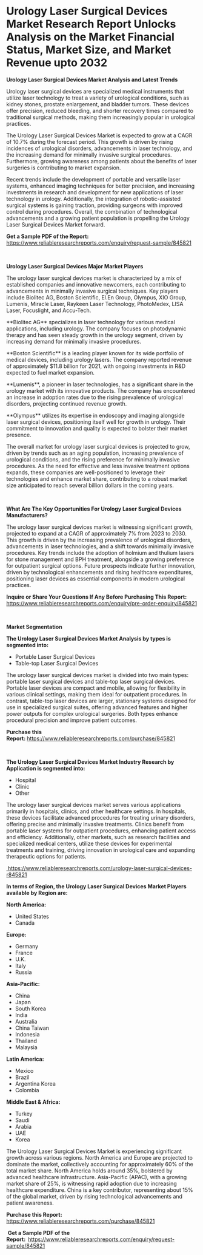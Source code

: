 <p><h1>Urology Laser Surgical Devices Market Research Report Unlocks Analysis on the Market Financial Status, Market Size, and Market Revenue upto 2032</h1></p><p><strong>Urology Laser Surgical Devices Market Analysis and Latest Trends</strong></p>
<p><p>Urology laser surgical devices are specialized medical instruments that utilize laser technology to treat a variety of urological conditions, such as kidney stones, prostate enlargement, and bladder tumors. These devices offer precision, reduced bleeding, and shorter recovery times compared to traditional surgical methods, making them increasingly popular in urological practices.</p><p>The Urology Laser Surgical Devices Market is expected to grow at a CAGR of 10.7% during the forecast period. This growth is driven by rising incidences of urological disorders, advancements in laser technology, and the increasing demand for minimally invasive surgical procedures. Furthermore, growing awareness among patients about the benefits of laser surgeries is contributing to market expansion. </p><p>Recent trends include the development of portable and versatile laser systems, enhanced imaging techniques for better precision, and increasing investments in research and development for new applications of laser technology in urology. Additionally, the integration of robotic-assisted surgical systems is gaining traction, providing surgeons with improved control during procedures. Overall, the combination of technological advancements and a growing patient population is propelling the Urology Laser Surgical Devices Market forward.</p></p>
<p><strong>Get a Sample PDF of the Report:&nbsp;</strong> <a href="https://www.reliableresearchreports.com/enquiry/request-sample/845821?utm_campaign=28&utm_medium=2&utm_source=Github&utm_content=ia&utm_term=13042025&utm_id=urology-laser-surgical-devices">https://www.reliableresearchreports.com/enquiry/request-sample/845821</a></p>
<p>&nbsp;</p>
<p><strong>Urology Laser Surgical Devices Major Market Players</strong></p>
<p><p>The urology laser surgical devices market is characterized by a mix of established companies and innovative newcomers, each contributing to advancements in minimally invasive surgical techniques. Key players include Biolitec AG, Boston Scientific, El.En Group, Olympus, XIO Group, Lumenis, Miracle Laser, Raykeen Laser Technology, PhotoMedex, LISA Laser, Focuslight, and Accu-Tech.</p><p>**Biolitec AG** specializes in laser technology for various medical applications, including urology. The company focuses on photodynamic therapy and has seen steady growth in the urology segment, driven by increasing demand for minimally invasive procedures. </p><p>**Boston Scientific** is a leading player known for its wide portfolio of medical devices, including urology lasers. The company reported revenue of approximately $11.8 billion for 2021, with ongoing investments in R&D expected to fuel market expansion. </p><p>**Lumenis**, a pioneer in laser technologies, has a significant share in the urology market with its innovative products. The company has encountered an increase in adoption rates due to the rising prevalence of urological disorders, projecting continued revenue growth.</p><p>**Olympus** utilizes its expertise in endoscopy and imaging alongside laser surgical devices, positioning itself well for growth in urology. Their commitment to innovation and quality is expected to bolster their market presence.</p><p>The overall market for urology laser surgical devices is projected to grow, driven by trends such as an aging population, increasing prevalence of urological conditions, and the rising preference for minimally invasive procedures. As the need for effective and less invasive treatment options expands, these companies are well-positioned to leverage their technologies and enhance market share, contributing to a robust market size anticipated to reach several billion dollars in the coming years.</p></p>
<p>&nbsp;</p>
<p><strong>What Are The Key Opportunities For Urology Laser Surgical Devices Manufacturers?</strong></p>
<p><p>The urology laser surgical devices market is witnessing significant growth, projected to expand at a CAGR of approximately 7% from 2023 to 2030. This growth is driven by the increasing prevalence of urological disorders, advancements in laser technologies, and a shift towards minimally invasive procedures. Key trends include the adoption of holmium and thulium lasers for stone management and BPH treatment, alongside a growing preference for outpatient surgical options. Future prospects indicate further innovation, driven by technological enhancements and rising healthcare expenditures, positioning laser devices as essential components in modern urological practices.</p></p>
<p><strong>Inquire or Share Your Questions If Any Before Purchasing This Report:</strong> <a href="https://www.reliableresearchreports.com/enquiry/pre-order-enquiry/845821?utm_campaign=28&utm_medium=2&utm_source=Github&utm_content=ia&utm_term=13042025&utm_id=urology-laser-surgical-devices">https://www.reliableresearchreports.com/enquiry/pre-order-enquiry/845821</a></p>
<p>&nbsp;</p>
<p><strong>Market Segmentation</strong></p>
<p><strong>The Urology Laser Surgical Devices Market Analysis by types is segmented into:</strong></p>
<p><ul><li>Portable Laser Surgical Devices</li><li>Table-top Laser Surgical Devices</li></ul></p>
<p><p>The urology laser surgical devices market is divided into two main types: portable laser surgical devices and table-top laser surgical devices. Portable laser devices are compact and mobile, allowing for flexibility in various clinical settings, making them ideal for outpatient procedures. In contrast, table-top laser devices are larger, stationary systems designed for use in specialized surgical suites, offering advanced features and higher power outputs for complex urological surgeries. Both types enhance procedural precision and improve patient outcomes.</p></p>
<p><strong>Purchase this Report:&nbsp;</strong><a href="https://www.reliableresearchreports.com/purchase/845821?utm_campaign=28&utm_medium=2&utm_source=Github&utm_content=ia&utm_term=13042025&utm_id=urology-laser-surgical-devices">https://www.reliableresearchreports.com/purchase/845821</a></p>
<p>&nbsp;</p>
<p><strong>The Urology Laser Surgical Devices Market Industry Research by Application is segmented into:</strong></p>
<p><ul><li>Hospital</li><li>Clinic</li><li>Other</li></ul></p>
<p><p>The urology laser surgical devices market serves various applications primarily in hospitals, clinics, and other healthcare settings. In hospitals, these devices facilitate advanced procedures for treating urinary disorders, offering precise and minimally invasive treatments. Clinics benefit from portable laser systems for outpatient procedures, enhancing patient access and efficiency. Additionally, other markets, such as research facilities and specialized medical centers, utilize these devices for experimental treatments and training, driving innovation in urological care and expanding therapeutic options for patients.</p></p>
<p><a href="https://www.reliableresearchreports.com/urology-laser-surgical-devices-r845821?utm_campaign=28&utm_medium=2&utm_source=Github&utm_content=ia&utm_term=13042025&utm_id=urology-laser-surgical-devices">&nbsp;https://www.reliableresearchreports.com/urology-laser-surgical-devices-r845821</a></p>
<p><strong>In terms of Region, the Urology Laser Surgical Devices Market Players available by Region are:</strong></p>
<p>
    <p> <strong> North America: </strong>
        <ul>
            <li>United States</li>
            <li>Canada</li>
        </ul>
        </p> 
    <p> <strong> Europe: </strong>
        <ul>
            <li>Germany</li>
            <li>France</li>
            <li>U.K.</li>
            <li>Italy</li>
            <li>Russia</li>
        </ul>
        </p> 
    <p> <strong> Asia-Pacific: </strong>
        <ul>
            <li>China</li>
            <li>Japan</li>
            <li>South Korea</li>
            <li>India</li>
            <li>Australia</li>
            <li>China Taiwan</li>
            <li>Indonesia</li>
            <li>Thailand</li>
            <li>Malaysia</li>
        </ul>
        </p> 
    <p> <strong> Latin America: </strong>
        <ul>
            <li>Mexico</li>
            <li>Brazil</li>
            <li>Argentina Korea</li>
            <li>Colombia</li>
        </ul>
        </p> 
    <p> <strong> Middle East & Africa: </strong>
        <ul>
            <li>Turkey</li>
            <li>Saudi</li>
            <li>Arabia</li>
            <li>UAE</li>
            <li>Korea</li>
        </ul>
    </p>
    </p>
<p><p>The Urology Laser Surgical Devices Market is experiencing significant growth across various regions. North America and Europe are projected to dominate the market, collectively accounting for approximately 60% of the total market share. North America holds around 35%, bolstered by advanced healthcare infrastructure. Asia-Pacific (APAC), with a growing market share of 25%, is witnessing rapid adoption due to increasing healthcare expenditure. China is a key contributor, representing about 15% of the global market, driven by rising technological advancements and patient awareness.</p></p>
<p><strong>Purchase this Report: </strong><a href="https://www.reliableresearchreports.com/purchase/845821?utm_campaign=28&utm_medium=2&utm_source=Github&utm_content=ia&utm_term=13042025&utm_id=urology-laser-surgical-devices">https://www.reliableresearchreports.com/purchase/845821</a></p>
<p>&nbsp;<strong>Get a Sample PDF of the Report:&nbsp;&nbsp;</strong><a href="https://www.reliableresearchreports.com/enquiry/request-sample/845821?utm_campaign=28&utm_medium=2&utm_source=Github&utm_content=ia&utm_term=13042025&utm_id=urology-laser-surgical-devices">https://www.reliableresearchreports.com/enquiry/request-sample/845821</a></p>
<p><strong></strong></p>
<p><p></p><p></p><p></p></p>